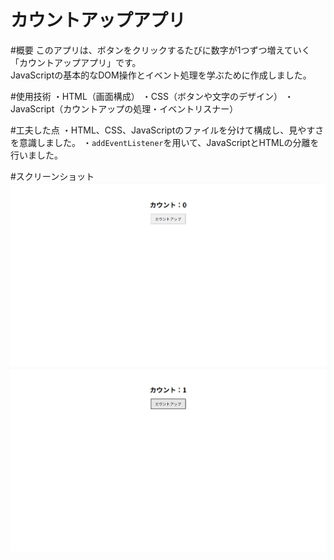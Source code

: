# カウントアップアプリ

#概要
このアプリは、ボタンをクリックするたびに数字が1つずつ増えていく「カウントアップアプリ」です。  
JavaScriptの基本的なDOM操作とイベント処理を学ぶために作成しました。

#使用技術
・HTML（画面構成）
・CSS（ボタンや文字のデザイン）
・JavaScript（カウントアップの処理・イベントリスナー）

#工夫した点
・HTML、CSS、JavaScriptのファイルを分けて構成し、見やすさを意識しました。
・`addEventListener`を用いて、JavaScriptとHTMLの分離を行いました。

#スクリーンショット
![カウントが0の時のスクリーンショット](img/カウントアップ（0）.png)
![カウントが1と増えた時のスクリーンショット](img/カウントアップ（1）.png)

